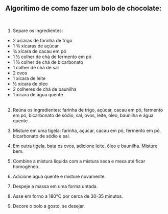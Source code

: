 ## Algoritimo de como fazer um bolo de chocolate:
<br />

1. Separe os ingredientes:
<ul>
  <li>2 xícaras de farinha de trigo </li>
  <li>1 ¾ xícaras de açúcar </li>
  <li>¾ xícara de cacau em pó</li>
  <li>1 ½ colher de chá de fermento em pó</li>
  <li>1 ½ colher de chá de bicarbonato</li>
  <li>1 colher de chá de sal</li>
  <li>2 ovos</li>
  <li>1 xícara de leite</li>
  <li>½ xícara de óleo</li>
  <li>2 colheres de chá de baunilha</li>
  <li>1 xícara de água quente</li>
 <br />
</ul>

2. Reúna os ingredientes: farinha de trigo, açúcar, cacau em pó, fermento em pó, bicarbonato de sódio, sal, ovos, leite, óleo, baunilha e água quente.

3. Misture em uma tigela: farinha, açúcar, cacau em pó, fermento em pó, bicarbonato de sódio e sal.

4. Em outra tigela, bata os ovos, adicione leite, óleo e baunilha. Misture bem.

5. Combine a mistura líquida com a mistura seca e mexa até ficar homogêneo.

6. Adicione água quente e misture novamente.

7. Despeje a massa em uma forma untada.

8. Asse em forno a 180°C por cerca de 30-35 minutos.

9. Decore o bolo a gosto, se desejar.